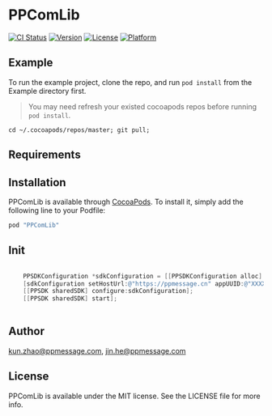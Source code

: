 # PPComLib

[![CI Status](http://img.shields.io/travis/PPMessage/PPComLib.svg?style=flat)](https://travis-ci.org/PPMessage/PPComLib)
[![Version](https://img.shields.io/cocoapods/v/PPComLib.svg?style=flat)](http://cocoapods.org/pods/PPComLib)
[![License](https://img.shields.io/cocoapods/l/PPComLib.svg?style=flat)](http://cocoapods.org/pods/PPComLib)
[![Platform](https://img.shields.io/cocoapods/p/PPComLib.svg?style=flat)](http://cocoapods.org/pods/PPComLib)

## Example

To run the example project, clone the repo, and run `pod install` from the Example directory first.

> You may need refresh your existed cocoapods repos before running `pod install`.

```
cd ~/.cocoapods/repos/master; git pull;
```


## Requirements

## Installation

PPComLib is available through [CocoaPods](http://cocoapods.org). To install
it, simply add the following line to your Podfile:

```ruby
pod "PPComLib"
```


## Init

```objective-c

    PPSDKConfiguration *sdkConfiguration = [[PPSDKConfiguration alloc] init];
    [sdkConfiguration setHostUrl:@"https://ppmessage.cn" appUUID:@"XXXX-XXXXX-XXXXXXX" registrationId:@"xxxxxxxxxxxxxxxxxxxxxxxxxx"];
    [[PPSDK sharedSDK] configure:sdkConfiguration];
    [[PPSDK sharedSDK] start];
    
```



## Author

kun.zhao@ppmessage.com, jin.he@ppmessage.com

## License

PPComLib is available under the MIT license. See the LICENSE file for more info.
